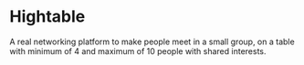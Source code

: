 # Hightable

A real networking platform to make people meet in a small group, on a table with minimum of 4 and maximum of 10 people with shared interests.
